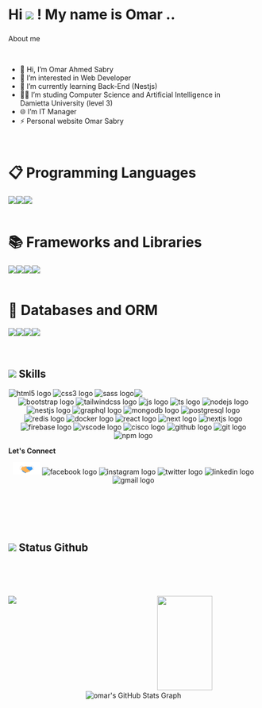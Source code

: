 <h1 align="top">Hi <img src="https://media.giphy.com/media/hvRJCLFzcasrR4ia7z/giphy.gif" width="25"> ! My name is Omar ..</h1>

###
About me

<br>


- 👋 Hi, I’m Omar Ahmed Sabry
- 👀 I’m interested in Web Developer
- 🌱 I’m currently learning Back-End (Nestjs)
-  🧑‍💻 I’m studing Computer Science and Artificial Intelligence in Damietta University (level 3)
-  🌐 I’m IT Manager
-  ⚡ Personal website   <a style="text-decoration: none;" href="https://omarsabry.netlify.app/">Omar Sabry </a>


<br>

# 📋 Programming Languages

<img align="left" src="https://img.shields.io/badge/javascript-%23323330.svg?style=for-the-badge&logo=javascript&logoColor=%23F7DF1E"/>
<img align="left" src="https://img.shields.io/badge/typescript-%23007ACC.svg?style=for-the-badge&logo=typescript&logoColor=white"/>
<img align="left" src="https://img.shields.io/badge/python%23-%23239120.svg?style=for-the-badge&logo=python&logoColor=white"/>

<br/>
<br/>

# 📚 Frameworks and Libraries

<img align="left" src="https://img.shields.io/badge/node.js-6DA55F?style=for-the-badge&logo=node.js&logoColor=white"/>
<img align="left" src="https://img.shields.io/badge/express.js-%23404d59.svg?style=for-the-badge&logo=express&logoColor=%2361DAFB"/>
<img align="left" src="https://img.shields.io/badge/nestjs-%23E0234E.svg?style=for-the-badge&logo=nestjs&logoColor=white"/>
<img align="left" src="https://img.shields.io/badge/react.js-6DA55F?style=for-the-badge&logo=reactjs&logoColor=white"/>


<br/>
<br/>

# 💾 Databases and ORM
<img align="left" src="https://img.shields.io/badge/MongoDB-%234ea94b.svg?style=for-the-badge&logo=mongodb&logoColor=white"/>
<img align="left" src="https://img.shields.io/badge/postgres-%23316192.svg?style=for-the-badge&logo=mysql&logoColor=white"/>
<img align="left" src="https://img.shields.io/badge/redis%23316192.svg?style=for-the-badge&logo=sqlite&logoColor=white"/>
<img align="left" src="https://img.shields.io/badge/sqlite-%23316192.svg?style=for-the-badge&logo=sqlite&logoColor=white"/>

<br/>
<br/>
<br/>


## <img src="https://media2.giphy.com/media/QssGEmpkyEOhBCb7e1/giphy.gif?cid=ecf05e47a0n3gi1bfqntqmob8g9aid1oyj2wr3ds3mg700bl&rid=giphy.gif" width ="25"><b> Skills</b>
<img align="right" src="https://user-images.githubusercontent.com/63050133/156676671-d5b2e362-97d4-4404-9447-dd71ddfea82f.gif" width = 250px/>

<p align="center">
         <img src="https://cdn.jsdelivr.net/gh/devicons/devicon/icons/html5/html5-original.svg" height="40" width="52" alt="html5 logo"  />
         <img src="https://cdn.jsdelivr.net/gh/devicons/devicon/icons/css3/css3-original.svg" height="40" width="52" alt="css3 logo"  />
         <img src="https://cdn.jsdelivr.net/gh/devicons/devicon/icons/sass/sass-original.svg" height="40" width="52" alt="sass logo"  />
         <img src="https://cdn.jsdelivr.net/gh/devicons/devicon/icons/bootstrap/bootstrap-original.svg" height="40" width="52" alt="bootstrap logo"  />
         <img src="https://codekitapp.com/images/help/free-tailwind-icon@2x.png" height="40" width="52" alt="tailwindcss logo"  />
         <img src="https://cdn.jsdelivr.net/gh/devicons/devicon/icons/javascript/javascript-original.svg" height="40" width="52" alt="js logo"  />
         <img src="https://cdn.jsdelivr.net/gh/devicons/devicon/icons/typescript/typescript-original.svg" height="40" width="52" alt="ts logo"  />
         <img src="https://cdn.jsdelivr.net/gh/devicons/devicon/icons/nodejs/nodejs-original.svg" height="40" width="52" alt="nodejs logo"  />
         <img src="https://cdn.jsdelivr.net/gh/devicons/devicon/icons/nestjs/nestjs-original.svg" height="40" width="52" alt="nestjs logo"  />
         <img src="https://img.icons8.com/?size=100&id=KRA1PoZgRrca&format=png&color=000000" height="40" width="52" alt="graphql logo"  />
         <img src="https://cdn.jsdelivr.net/gh/devicons/devicon/icons/mongodb/mongodb-original.svg" height="40" width="52" alt="mongodb logo"  />
         <img src="https://cdn.jsdelivr.net/gh/devicons/devicon/icons/postgresql/postgresql-original.svg" height="40" width="52" alt="postgresql logo"  />
         <img src="https://cdn.jsdelivr.net/gh/devicons/devicon/icons/redis/redis-original.svg" height="40" width="52" alt="redis logo"  />
         <img src="https://cdn.jsdelivr.net/gh/devicons/devicon/icons/docker/docker-original.svg" height="40" width="52" alt="docker logo"  />
         <img src="https://cdn.jsdelivr.net/gh/devicons/devicon/icons/react/react-original.svg" height="40" width="52" alt="react logo"  />
         <img src="https://cdn.jsdelivr.net/gh/devicons/devicon/icons/redux/redux-original.svg" height="40" width="52" alt="next logo"  />
         <img src="https://cdn.jsdelivr.net/gh/devicons/devicon/icons/nextjs/nextjs-original.svg" height="40" width="52" alt="nextjs logo"  />
         <img src="https://cdn.jsdelivr.net/gh/devicons/devicon/icons/firebase/firebase-plain.svg" height="40" width="52" alt="firebase logo"  />
         <img src="https://cdn.jsdelivr.net/gh/devicons/devicon/icons/vscode/vscode-original.svg" height="40" width="52" alt="vscode logo"  />
         <img src="https://img.icons8.com/?size=100&id=XEnbmdky0kzu&format=png&color=000000" height="40" width="52" alt="cisco logo"  />
         <img src="https://cdn.jsdelivr.net/gh/devicons/devicon/icons/github/github-original.svg" height="40" width="52" alt="github logo"  />
         <img src="https://cdn.jsdelivr.net/gh/devicons/devicon/icons/git/git-original.svg" height="40" width="52" alt="git logo"  />
         <img src="https://cdn.jsdelivr.net/gh/devicons/devicon/icons/npm/npm-original-wordmark.svg" height="40" width="52" alt="npm logo"  />
    </div>

 
<b> Let's Connect</b>
<div align="center">
     <img src="https://github.com/0xAbdulKhalid/0xAbdulKhalid/raw/main/assets/mdImages/handshake.gif" width ="55">
  <a style="text-decoration: none;" href="https://www.facebook.com/omarahmed.sabry.73?mibextid=ZbWKwL">
    <img src="https://raw.githubusercontent.com/maurodesouza/profile-readme-generator/master/src/assets/icons/social/facebook/default.svg" width="48" height="36" alt="facebook logo"  />
  </a>
  
 <a style="text-decoration: none;" href="https://www.instagram.com/omar_sabry__/"> 
   <img src="https://raw.githubusercontent.com/maurodesouza/profile-readme-generator/master/src/assets/icons/social/instagram/default.svg" width="48" height="36" alt="instagram logo"  />
 </a>  

   <a style="text-decoration: none;" href="https://x.com/OmarSa6ry?t=lW6_-fDsFxxNVtS2P7RU-Q&s=09"> 
   <img src="https://raw.githubusercontent.com/maurodesouza/profile-readme-generator/master/src/assets/icons/social/twitter/default.svg" width="48" height="36" alt="twitter logo"  />
 </a>  
 
 <a style="text-decoration: none;" href="https://www.linkedin.com/in/omar-sabry-754835279?utm_source=share&utm_campaign=share_via&utm_content=profile&utm_medium=android_app/">
        <img src="https://raw.githubusercontent.com/maurodesouza/profile-readme-generator/master/src/assets/icons/social/linkedin/default.svg" width="48" height="36" alt="linkedin logo"  />
  </a> 
   
  <a style="text-decoration: none;" href="mailto:omarahmedsabry05@gmail.com">
  <img src="https://raw.githubusercontent.com/maurodesouza/profile-readme-generator/master/src/assets/icons/social/gmail/default.svg" width="48" height="36" alt="gmail logo"  />
  </a>
</div>

<br>
<br/>
<br/>
<br/>
<br/>


## <img src="https://media.giphy.com/media/iY8CRBdQXODJSCERIr/giphy.gif" width="25"><b> Status Github</b>

<div align="center">
<br>
<br/>
<br/>
<br/>
     
<img align="left" width="47%" src="https://github-readme-stats.vercel.app/api?username=omar-sa6ry&show_icons=true&theme=gruvbox"/>
<img align="left" width="47%" height="190" src="https://github-readme-stats.vercel.app/api/top-langs/?username=omar-sa6ry&layout=compact"/>
<br>

<br/>
<br/>
<br/>
<img align="center" src="https://github-profile-summary-cards.vercel.app/api/cards/profile-details?username=Omar-Sa6ry&theme=gruvbox&hide_border=true)](https://github.com/Omar-Sa6ry" alt="omar's GitHub Stats Graph"/>
</div>
